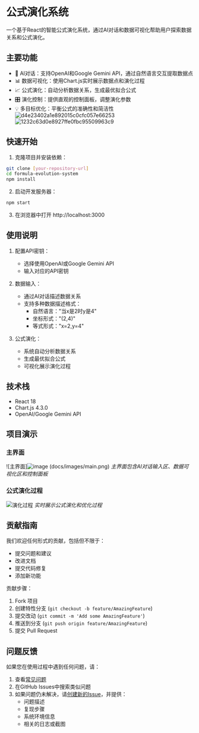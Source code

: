 # 公式演化系统

一个基于React的智能公式演化系统，通过AI对话和数据可视化帮助用户探索数据关系和公式演化。

## 主要功能

- 🤖 AI对话：支持OpenAI和Google Gemini API，通过自然语言交互提取数据点
- 📊 数据可视化：使用Chart.js实时展示数据点和演化过程
- 📈 公式演化：自动分析数据关系，生成最优拟合公式
- 🎛️ 演化控制：提供直观的控制面板，调整演化参数
- 💡 多目标优化：平衡公式的准确性和简洁性
![d4e23402a1e892015c0cfc057e66253](https://github.com/user-attachments/assets/fb42e428-4bd8-44a7-9bfa-4928e210805e)
![1232c63d0e8927ffe0fbc95509963c9](https://github.com/user-attachments/assets/6eca033c-7120-4a4a-a639-db4d31eab03e)

## 快速开始

1. 克隆项目并安装依赖：
```bash
git clone [your-repository-url]
cd formula-evolution-system
npm install
```

2. 启动开发服务器：
```bash
npm start
```

3. 在浏览器中打开 http://localhost:3000

## 使用说明

1. 配置API密钥：
   - 选择使用OpenAI或Google Gemini API
   - 输入对应的API密钥

2. 数据输入：
   - 通过AI对话描述数据关系
   - 支持多种数据描述格式：
     - 自然语言："当x是2时y是4"
     - 坐标形式："(2,4)"
     - 等式形式："x=2,y=4"

3. 公式演化：
   - 系统自动分析数据关系
   - 生成最优拟合公式
   - 可视化展示演化过程

## 技术栈

- React 18
- Chart.js 4.3.0
- OpenAI/Google Gemini API

## 项目演示

### 主界面
![主界面]![image](https://github.com/user-attachments/assets/49b20aa6-db73-4d11-a4dd-2051f8f9ef4d)
(docs/images/main.png)
*主界面包含AI对话输入区、数据可视化区和控制面板*

### 公式演化过程
![演化过程](docs/images/evolution.png)
*实时展示公式演化和优化过程*

## 贡献指南

我们欢迎任何形式的贡献，包括但不限于：

- 提交问题和建议
- 改进文档
- 提交代码修复
- 添加新功能

贡献步骤：

1. Fork 项目
2. 创建特性分支 (`git checkout -b feature/AmazingFeature`)
3. 提交改动 (`git commit -m 'Add some AmazingFeature'`)
4. 推送到分支 (`git push origin feature/AmazingFeature`)
5. 提交 Pull Request

## 问题反馈

如果您在使用过程中遇到任何问题，请：

1. 查看[常见问题](docs/FAQ.md)
2. 在GitHub Issues中搜索类似问题
3. 如果问题仍未解决，请[创建新的Issue](../../issues/new)，并提供：
   - 问题描述
   - 复现步骤
   - 系统环境信息
   - 相关的日志或截图
